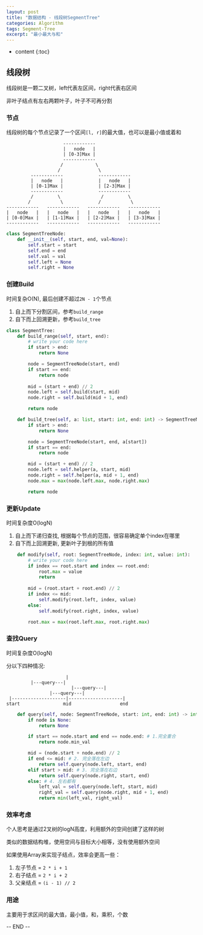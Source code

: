 ```yaml
---
layout: post
title: "数据结构 - 线段树SegmentTree"
categories: Algorithm
tags: Segment-Tree
excerpt: "最小最大与和"
---
```


* content
{:toc}

## 线段树

线段树是一颗二叉树，left代表左区间，right代表右区间

非叶子结点有左右两颗叶子，叶子不可再分割

### 节点

线段树的每个节点记录了一个区间```[l, r]```的最大值，也可以是最小值或着和

```
                     ------------
                     |   node   |
                     | [0-3]Max |
                     ------------
                    /            \
                   /              \
         ------------             ------------
         |   node   |             |   node   |
         | [0-1]Max |             | [2-3]Max |
         ------------             ------------
         /         \               /         \
        /           \             /           \
------------   ------------   ------------   ------------
|   node   |   |   node   |   |   node   |   |   node   |
| [0-0]Max |   | [1-1]Max |   | [2-2]Max |   | [3-3]Max |
------------   ------------   ------------   ------------
```

```python
class SegmentTreeNode:
    def __init__(self, start, end, val=None):
        self.start = start
        self.end = end
        self.val = val
        self.left = None
        self.right = None

```

### 创建Build

时间复杂O(N), 最后创建不超过`2N - 1`个节点

1. 自上而下分割区间，参考```build_range```
2. 自下而上回溯更新，参考```build_tree```

```python
class SegmentTree:
    def build_range(self, start, end):
        # write your code here
        if start > end:
            return None

        node = SegmentTreeNode(start, end)
        if start == end:
            return node
        
        mid = (start + end) // 2
        node.left = self.build(start, mid)
        node.right = self.build(mid + 1, end)

        return node

    def build_tree(self, a: list, start: int, end: int) -> SegmentTreeNode:
        if start > end:
            return None

        node = SegmentTreeNode(start, end, a[start])
        if start == end:
            return node

        mid = (start + end) // 2
        node.left = self.helper(a, start, mid)
        node.right = self.helper(a, mid + 1, end)
        node.max = max(node.left.max, node.right.max)

        return node
```

### 更新Update

时间复杂度O(logN)

1. 自上而下递归查找, 根据每个节点的范围，很容易确定单个index在哪里
2. 自下而上回溯更新, 更新叶子到根的所有值

```python
    def modify(self, root: SegmentTreeNode, index: int, value: int):
        # write your code here
        if index == root.start and index == root.end:
            root.max = value
            return
            
        mid = (root.start + root.end) // 2
        if index <= mid:
            self.modify(root.left, index, value)
        else:
            self.modify(root.right, index, value)

        root.max = max(root.left.max, root.right.max)
```

### 查找Query

时间复杂度O(logN)

分以下四种情况:

```
                      |
         |---query---|
                        |---query---|
                |---query---|                          
 |--------------------|--------------------|
start                mid                  end
```


```python
    def query(self, node: SegmentTreeNode, start: int, end: int) -> int:
        if node is None:
            return None

        if start == node.start and end == node.end: # 1.完全重合
            return node.min_val

        mid = (node.start + node.end) // 2
        if end <= mid: # 2. 完全落在左边
            return self.query(node.left, start, end)
        elif start > mid: # 3. 完全落在右边
            return self.query(node.right, start, end)
        else: # 4. 左右都有
            left_val = self.query(node.left, start, mid)
            right_val = self.query(node.right, mid + 1, end)
            return min(left_val, right_val)
```

### 效率考虑

个人思考是通过2叉树的logN高度，利用额外的空间创建了这样的树

类似的数据结构堆，使用空间与目标大小相等，没有使用额外空间

如果使用Array来实现子结点，效率会更高一些：
1. 左子节点 =  ```2 * i + 1```
2. 右子结点 =  ```2 * i + 2```
3. 父亲结点 =  ```(i - 1) // 2```

### 用途

主要用于求区间的最大值，最小值，和，乘积，个数

-- END --
